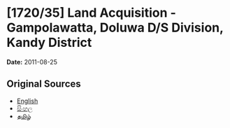 # [1720/35] Land Acquisition - Gampolawatta, Doluwa D/S Division, Kandy District

**Date:** 2011-08-25

## Original Sources

- [English](https://documents.gov.lk/view/extra-gazettes/2011/8/1720-35_E.pdf)
- [සිංහල](https://documents.gov.lk/view/extra-gazettes/2011/8/1720-35_S.pdf)
- [தமிழ்](https://documents.gov.lk/view/extra-gazettes/2011/8/1720-35_T.pdf)
